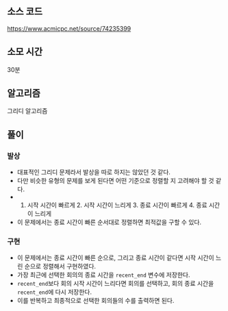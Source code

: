 ## 소스 코드
https://www.acmicpc.net/source/74235399

## 소모 시간
30분

## 알고리즘
그리디 알고리즘

## 풀이

### 발상
* 대표적인 그리디 문제라서 발상을 따로 하지는 않았던 것 같다.
* 다만 비슷한 유형의 문제를 보게 된다면 어떤 기준으로 정렬할 지 고려해야 할 것 같다.
* 1. 시작 시간이 빠르게 2. 시작 시간이 느리게 3. 종료 시간이 빠르게 4. 종료 시간이 느리게 
* 이 문제에서는 종료 시간이 빠른 순서대로 정렬하면 최적값을 구할 수 있다.

### 구현
* 이 문제에서는 종료 시간이 빠른 순으로, 그리고 종료 시간이 같다면 시작 시간이 느린 순으로 정렬해서 구현하였다.
* 가장 최근에 선택한 회의의 종료 시간을 `recent_end` 변수에 저장한다.
* `recent_end`보다 회의 시작 시간이 느리다면 회의를 선택하고, 회의 종료 시간을 `recent_end`에 다시 저장한다.
* 이를 반복하고 최종적으로 선택한 회의들의 수를 출력하면 된다.